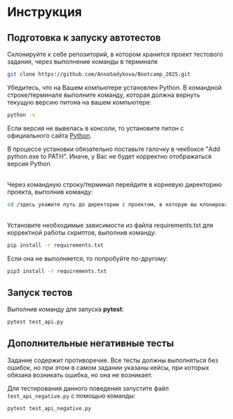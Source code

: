 # Инструкция

## Подготовка к запуску автотестов

Склонируйте к себе репозиторий, в котором хранится проект тестового задания, через выполнение команды в терминале

```bash
git clone https://github.com/AnnaSadykova/Bootcamp_2025.git
```

Убедитесь, что на Вашем компьютере установлен Python. В командной строке/терминале выполните команду, которая должна вернуть текущую версию питона на вашем компьютере:

```bash
python -v
```

Если версия не вывелась в консоли, то установите питон с официального сайта [Python](https://www.python.org/downloads/).

В процессе установки обязательно поставьте галочку в чекбоксе "Add python.exe to PATH". Иначе, у Вас не будет корректно отображаться версия Python

</br>
Через командную строку/терминал перейдите в корневую директорию проекта, выполнив команду:

```bash
cd /здесь укажите путь до директории с проектом, в которую вы клонировали git репозиторий
```

</br>
Установите необходимые зависимости из файла
requirements.txt для корректной работы скриптов, выполнив команду:

```bash
pip install -r requirements.txt
```

Если она не выполняется, то попробуйте по-другому:

```bash
pip3 install -r requirements.txt
```

## Запуск тестов
Выполнив команду для запуска **pytest**:

```bash
pytest test_api.py
```

## Дополнительные негативные тесты

Задание содержит противоречие. Все тесты должны выполняться без ошибок, но при этом в самом задании указаны кейсы, при которых обязана возникать ошибка, но она не возникает.

Для тестирования данного поведения запустите файл ```test_api_negative.py``` с помощью команды: 
```bash
pytest test_api_negative.py
```